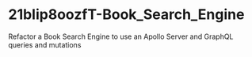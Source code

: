# 21bIip8oozfT-Book_Search_Engine
Refactor a Book Search Engine to use an Apollo Server and GraphQL queries and mutations
